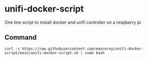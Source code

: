 # unifi-docker-script
One line script to install docker and unifi controller on a respberry pi
## Command
```curl -s https://raw.githubusercontent.com/maxcerny/unifi-docker-script/main/unifi-docker-script.sh | sudo bash```

